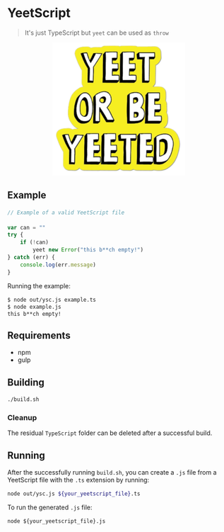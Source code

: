 # YeetScript

> It's just TypeScript but `yeet` can be used as `throw`

<p align="center">

<img alt="Yeet or be Yeeted" src="https://github.com/mikelsr/YeetScript/raw/master/res/yeet.png">

</p>

## Example

``` ts
// Example of a valid YeetScript file

var can = ""
try {
    if (!can)
        yeet new Error("this b**ch empty!")
} catch (err) {
    console.log(err.message)
}
```

Running the example:
```
$ node out/ysc.js example.ts
$ node example.js
this b**ch empty!
```

## Requirements

* npm
* gulp

## Building

``` bash
./build.sh
```

### Cleanup

The residual `TypeScript` folder can be deleted after a successful build.

## Running

After the successfully running `build.sh`, you can create a `.js` file from a
YeetScript file with the `.ts` extension by running:

``` bash
node out/ysc.js ${your_yeetscript_file}.ts
```

To run the generated `.js` file:

``` shell
node ${your_yeetscript_file}.js
```

